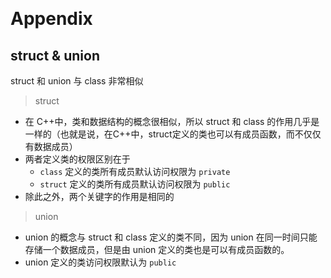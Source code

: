 
&emsp;
# Appendix

## struct & union

struct 和 union 与 class 非常相似
>struct
- 在 C++中，类和数据结构的概念很相似，所以 struct 和 class 的作用几乎是一样的（也就是说，在C++中，struct定义的类也可以有成员函数，而不仅仅有数据成员）
- 两者定义类的权限区别在于
    - `class` 定义的类所有成员默认访问权限为 `private`
    - `struct` 定义的类所有成员默认访问权限为 `public`
- 除此之外，两个关键字的作用是相同的

>union
- union 的概念与 struct 和 class 定义的类不同，因为 union 在同一时间只能存储一个数据成员，但是由 union 定义的类也是可以有成员函数的。
- union 定义的类访问权限默认为 `public`



